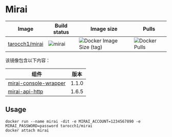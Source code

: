 # Mirai

| **Image**                                                 | **Build status**                                                           | **Image size**                                                                             | **Pulls**                                                           |
| --------------------------------------------------------- | -------------------------------------------------------------------------- | ------------------------------------------------------------------------------------------ | ------------------------------------------------------------------- |
| [tarocch1/mirai](https://hub.docker.com/r/tarocch1/mirai) | ![mirai](https://github.com/Tarocch1/Dockerfile/workflows/mirai/badge.svg) | ![Docker Image Size (tag)](https://img.shields.io/docker/image-size/tarocch1/mirai/latest) | ![Docker Pulls](https://img.shields.io/docker/pulls/tarocch1/mirai) |

该镜像包含以下内容：

| 组件                                                            | 版本  |
| --------------------------------------------------------------- | ----- |
| [mirai-console-wrapper](https://github.com/mamoe/mirai-console) | 1.1.0 |
| [mirai-api-http](https://github.com/mamoe/mirai-api-http)       | 1.6.5 |

## Usage

```shell
docker run --name mirai -dit -e MIRAI_ACCOUNT=1234567890 -e MIRAI_PASSWORD=password tarocch1/mirai
docker attach mirai
```
